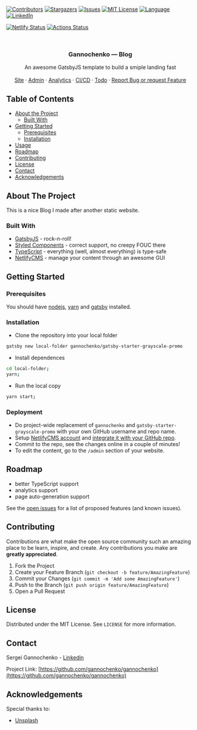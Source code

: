 <!-- PROJECT SHIELDS -->
<!--
*** Reference links are enclosed in brackets [ ] instead of parentheses ( ).
*** See the bottom of this document for the declaration of the reference variables
*** for contributors-url, forks-url, etc. This is an optional, concise syntax you may use.
*** https://www.markdownguide.org/basic-syntax/#reference-style-links
-->
[![Contributors][contributors-shield]][contributors-url]
[![Stargazers][stars-shield]][stars-url]
[![Issues][issues-shield]][issues-url]
[![MIT License][license-shield]][license-url]
[![Language][language-shield]][language-url]
[![LinkedIn][linkedin-shield]][linkedin-url]

[![Netlify Status](https://api.netlify.com/api/v1/badges/d28d71c8-155f-414d-8fac-bb0e3b254025/deploy-status)](https://app.netlify.com/sites/gannochenko/deploys)
[![Actions Status](https://github.com/gannochenko/gannochenko/workflows/CD/badge.svg)](https://github.com/gannochenko/gannochenko/actions)

<!-- PROJECT LOGO -->
<br />
<p align="center">
  <!--
  <a href="https://github.com/gannochenko/gannochenko">
    <img src="images/logo.png" alt="Logo" width="80" height="80">
  </a>
  -->

  <h3 align="center">Gannochenko &mdash; Blog</h3>

  <p align="center">
    An awesome GatsbyJS template to build a smiple landing fast
    <br />
    <br />
    <a href="https://gannochenko.vercel.app/">Site</a>
    ·
    <a href="https://gannochenko.netlify.com/admin/">Admin</a>
    ·
    <a href="https://analytics.google.com/analytics/web/?authuser=1#/report-home/a162152239w227268972p214636537">Analytics</a>
    ·
    <a href="https://vercel.com/gannochenko/gannochenko/deployments">CI/CD</a>
    ·
    <a href="https://trello.com/b/Z3LyNiKQ/blog">Todo</a>
    ·
    <a href="https://github.com/gannochenko/gannochenko/issues">Report Bug or request Feature</a>
  </p>
</p>


<!-- TABLE OF CONTENTS -->
## Table of Contents

* [About the Project](#about-the-project)
  * [Built With](#built-with)
* [Getting Started](#getting-started)
  * [Prerequisites](#prerequisites)
  * [Installation](#installation)
* [Usage](#usage)
* [Roadmap](#roadmap)
* [Contributing](#contributing)
* [License](#license)
* [Contact](#contact)
* [Acknowledgements](#acknowledgements)



<!-- ABOUT THE PROJECT -->
## About The Project

<!--
[![Preview Screen Shot][product-screenshot]](https://example.com)
-->

This is a nice Blog I made after another static website.

### Built With

* [GatsbyJS](https://www.gatsbyjs.org/) - rock-n-roll!
* [Styled Components](https://www.styled-components.com/) - correct support, no creepy FOUC there
* [TypeScript](http://www.typescriptlang.org/) - everything (well, almost everything) is type-safe
* [NetlifyCMS](https://www.netlifycms.org/) - manage your content through an awesome GUI

<!-- GETTING STARTED -->
## Getting Started

### Prerequisites

You should have [nodejs](https://nodesource.com/blog/installing-node-js-tutorial-using-nvm-on-mac-os-x-and-ubuntu/), [yarn](https://yarnpkg.com/lang/en/docs/install/#mac-stable) and [gatsby](https://www.gatsbyjs.org/docs/quick-start/) installed.

### Installation

* Clone the repository into your local folder
```sh
gatsby new local-folder gannochenko/gatsby-starter-grayscale-promo
```
* Install dependences
```sh
cd local-folder;
yarn;
```
* Run the local copy
```sh
yarn start;
```

### Deployment

* Do project-wide replacement of `gannochenko` and `gatsby-starter-grayscale-promo` with your own GitHub username and repo name.
* Setup [NetlifyCMS account](https://app.netlify.com) and [integrate it with your GitHub repo](https://docs.netlify.com/visitor-access/oauth-provider-tokens/#setup-and-settings).
* Commit to the repo, see the changes online in a couple of minutes!
* To edit the content, go to the `/admin` section of your website.

<!-- ROADMAP -->
## Roadmap

* better TypeScript support
* analytics support
* page auto-generation support

See the [open issues](https://github.com/gannochenko/gannochenko/issues) for a list of proposed features (and known issues).

<!-- CONTRIBUTING -->
## Contributing

Contributions are what make the open source community such an amazing place to be learn, inspire, and create. Any contributions you make are **greatly appreciated**.

1. Fork the Project
2. Create your Feature Branch (`git checkout -b feature/AmazingFeature`)
3. Commit your Changes (`git commit -m 'Add some AmazingFeature'`)
4. Push to the Branch (`git push origin feature/AmazingFeature`)
5. Open a Pull Request

<!-- LICENSE -->
## License

Distributed under the MIT License. See `LICENSE` for more information.

<!-- CONTACT -->
## Contact

Sergei Gannochenko - [Linkedin](https://www.linkedin.com/in/sergey-gannochenko/)

Project Link: [https://github.com/gannochenko/gannochenko](https://github.com/gannochenko/gannochenko)

<!-- ACKNOWLEDGEMENTS -->
## Acknowledgements

Special thanks to:

* [Unsplash](https://unsplash.com)

<!-- MARKDOWN LINKS & IMAGES -->
<!-- https://www.markdownguide.org/basic-syntax/#reference-style-links -->
[contributors-shield]: https://img.shields.io/github/contributors/gannochenko/gannochenko.svg?style=flat-square
[contributors-url]: https://github.com/gannochenko/gannochenko/graphs/contributors
[language-shield]: https://img.shields.io/github/languages/top/gannochenko/gannochenko.svg?style=flat-square
[language-url]: https://github.com/gannochenko/gannochenko
[forks-shield]: https://img.shields.io/github/forks/gannochenko/gannochenko.svg?style=flat-square
[forks-url]: https://github.com/gannochenko/gannochenko/network/members
[stars-shield]: https://img.shields.io/github/stars/gannochenko/gannochenko.svg?style=flat-square
[stars-url]: https://github.com/gannochenko/gannochenko/stargazers
[issues-shield]: https://img.shields.io/github/issues/gannochenko/gannochenko.svg?style=flat-square
[issues-url]: https://github.com/gannochenko/gannochenko/issues
[license-shield]: https://img.shields.io/github/license/gannochenko/gannochenko.svg?style=flat-square
[license-url]: https://github.com/gannochenko/gannochenko/blob/master/LICENSE.txt
[linkedin-shield]: https://img.shields.io/badge/-LinkedIn-black.svg?style=flat-square&logo=linkedin&colorB=555
[linkedin-url]: https://www.linkedin.com/in/sergey-gannochenko/
[product-screenshot]: images/screenshot.png
